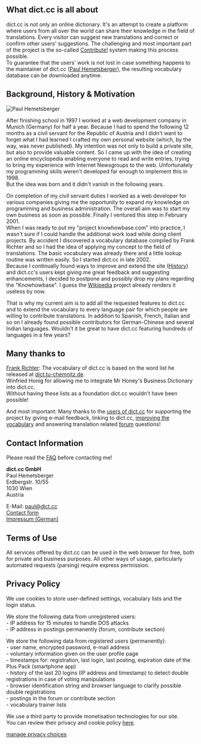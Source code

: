 What dict.cc is all about
-------------------------

  
dict.cc is not only an online dictionary. It's an attempt to create a platform where users from all over the world can share their knowledge in the field of translations. Every visitor can suggest new translations and correct or confirm other users' suggestions. The challenging and most important part of the project is the so-called [Contribute!](https://contribute.dict.cc/) system making this process possible.  
To guarantee that the users' work is not lost in case something happens to the maintainer of dict.cc ([Paul Hemetsberger](https://users.dict.cc/Paul/)), the resulting vocabulary database can be downloaded anytime.  
  
  

Background, History & Motivation
--------------------------------

  

![Paul Hemetsberger](https://www4.dict.cc/img/paul_interview.jpg)

After finishing school in 1997 I worked at a web development company in Munich (Germany) for half a year. Because I had to spend the following 12 months as a civil servant for the Republic of Austria and I didn't want to forget what I had learned I crafted my own personal website (which, by the way, was never published). My intention was not only to build a private site, but also to provide valuable content. So I came up with the idea of creating an online encyclopedia enabling everyone to read and write entries, trying to bring my experience with Internet Newsgroups to the web. Unfortunately my programming skills weren't developed far enough to implement this in 1998.  
But the idea was born and it didn't vanish in the following years.  
  
On completion of my civil servant duties I worked as a web developer for various companies giving me the opportunity to expand my knowledge on programming and business administration. The overall aim was to start my own business as soon as possible. Finally I ventured this step in February 2001.  
When I was ready to put my "project knowhowbase.com" into practice, I wasn't sure if I could handle the additional work load while doing client projects. By accident I discovered a vocabulary database compiled by Frank Richter and so I had the idea of applying my concept to the field of translations. The basic vocabulary was already there and a little lookup routine was written easily. So I started dict.cc in late 2002.  
Because I continually found ways to improve and extend the site ([History](https://www.dict.cc/german-english-dictionary.php)) and dict.cc's users kept giving me great feedback and suggesting enhancements, I decided to postpone and possibly drop my plans regarding the "Knowhowbase". I guess the [Wikipedia](https://www.wikipedia.org/) project already renders it useless by now.  
  
That is why my current aim is to add all the requested features to dict.cc and to extend the vocabulary to every language pair for which people are willing to contribute translations. In addition to Spanish, French, Italian and so on I already found possible contributors for German-Chinese and several Indian languages. Wouldn't it be great to have dict.cc featuring hundreds of languages in a few years?  
  
  

Many thanks to
--------------

  
[Frank Richter](https://www-user.tu-chemnitz.de/~fri/): The vocabulary of dict.cc is based on the word list he released at [dict.tu-chemnitz.de](https://dict.tu-chemnitz.de/).  
Winfried Honig for allowing me to integrate Mr Honey's Business Dictionary into dict.cc.  
Without having these lists as a foundation dict.cc wouldn't have been possible!  
  
And most important: Many thanks to the [users of dict.cc](https://users.dict.cc/) for supporting the project by giving e-mail feedback, linking to dict.cc, [improving the vocabulary](https://contribute.dict.cc/) and answering translation related [forum](https://forum.dict.cc/) questions!  
  
  

Contact Information
-------------------

  
Please read the [FAQ](https://www.dict.cc/?s=about%3Afaq) before contacting me!  
  
**dict.cc GmbH**  
Paul Hemetsberger  
Erdbergstr. 10/55  
1030 Wien  
Austria  
  
E-Mail: paul@dict.cc  
[Contact form](https://users.dict.cc/Paul/)  
[Impressum (German)](https://www.dict.cc/?s=about%3A&l=d)  
  
  

Terms of Use
------------

  
All services offered by dict.cc can be used in the web browser for free, both for private and business purposes. All other ways of usage, particularly automated requests (parsing) require express permission.  
  
  

Privacy Policy
--------------

  
We use cookies to store user-defined settings, vocabulary lists and the login status.  
  
We store the following data from unregistered users:  
\- IP address for 15 minutes to handle DOS attacks  
\- IP address in postings permanently (forum, contribute section)  
  
We store the following data from registered users (permanently):  
\- user name, encrypted password, e-mail address  
\- voluntary information given on the user profile page  
\- timestamps for: registration, last login, last posting, expiration date of the Plus Pack (smartphone app)  
\- history of the last 20 logins (IP address and timestamp) to detect double registrations in case of voting manipulations  
\- browser identification string and browser language to clarify possible double registrations  
\- postings in the forum or contribute section  
\- vocabulary trainer lists  
  
We use a third party to provide monetisation technologies for our site.  
You can review their privacy and cookie policy [here](https://www.snigel.com/privacy-policy/).  
  
[manage privacy choices](javascript:;)